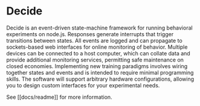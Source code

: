 # Decide

Decide is an event-driven state-machine framework for running behavioral
experiments on node.js. Responses generate interrupts that trigger transitions
between states. All events are logged and can propagate to sockets-based web
interfaces for online monitoring of behavior. Multiple devices can be connected
to a host computer, which can collate data and provide additional monitoring
services, permitting safe maintenance on closed economies. Implementing new
training paradigms involves wiring together states and events and is intended to
require minimal programming skills. The software will support arbitrary hardware
configurations, allowing you to design custom interfaces for your experimental
needs.

See [[docs/readme]] for more information.
